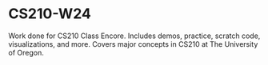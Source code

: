 # CS210-W24

Work done for CS210 Class Encore. Includes demos, practice, scratch code, visualizations, and more. Covers major concepts in CS210 at The University of Oregon.

